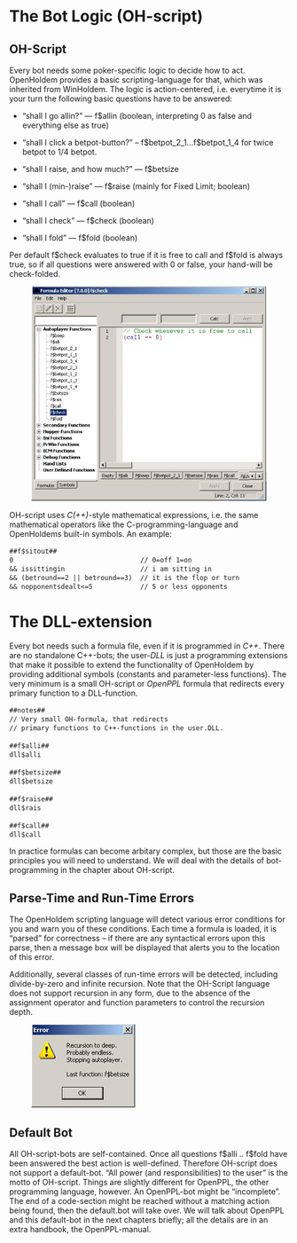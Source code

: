# The Bot Logic (OH-script)

## OH-Script

Every bot needs some poker-specific logic to decide how to act.
OpenHoldem provides a basic scripting-language for that, which was
inherited from WinHoldem. The logic is action-centered, i.e. everytime
it is your turn the following basic questions have to be answered:

- “shall I go allin?” — f\$allin (boolean, interpreting 0 as false and
  everything else as true)

- “shall I click a betpot-button?” – f\$betpot_2_1...f\$betpot_1_4 for
  twice betpot to 1/4 betpot.

- “shall I raise, and how much?” — f\$betsize

- “shall I (min-)raise” — f\$raise (mainly for Fixed Limit; boolean)

- “shall I call” — f\$call (boolean)

- “shall I check” — f\$check (boolean)

- “shall I fold” — f\$fold (boolean)

Per default f\$check evaluates to true if it is free to call and f\$fold
is always true, so if all questions were answered with 0 or false, your
hand-will be check-folded.

<figure>
<img src="images/autoplayer_functions_formula_editor.JPG" />
</figure>

OH-script uses *C(++)*-style mathematical expressions, i.e. the same
mathematical operators like the C-programming-language and OpenHoldems
built-in symbols. An example:

    ##f$sitout##
    0                                // 0=off 1=on  
    && issittingin                   // i am sitting in  
    && (betround==2 || betround==3)  // it is the flop or turn  
    && nopponentsdealt<=5            // 5 or less opponents 

# The DLL-extension

Every bot needs such a formula file, even if it is programmed in *C++*.
There are no standalone C++-bots; the user-*DLL* is just a programming
extensions that make it possible to extend the functionality of
OpenHoldem by providing additional symbols (constants and parameter-less
functions). The very minimum is a small OH-script or *OpenPPL* formula
that redirects every primary function to a DLL-function.

    ##notes##
    // Very small OH-formula, that redirects 
    // primary functions to C++-functions in the user.DLL.

    ##f$alli##
    dll$alli

    ##f$betsize##
    dll$betsize

    ##f$raise##
    dll$rais

    ##f$call##
    dll$call

In practice formulas can become arbitary complex, but those are the
basic principles you will need to understand. We will deal with the
details of bot-programming in the chapter about OH-script.

## Parse-Time and Run-Time Errors 

The OpenHoldem scripting language will detect various error conditions
for you and warn you of these conditions. Each time a formula is loaded,
it is “parsed” for correctness – if there are any syntactical errors
upon this parse, then a message box will be displayed that alerts you to
the location of this error.

Additionally, several classes of run-time errors will be detected,
including divide-by-zero and infinite recursion. Note that the OH-Script
language does not support recursion in any form, due to the absence of
the assignment operator and function parameters to control the recursion
depth.

<figure>
<img src="images/run_time_error.JPG" />
</figure>

## Default Bot

All OH-script-bots are self-contained. Once all questions f\$alli ..
f\$fold have been answered the best action is well-defined. Therefore
OH-script does not support a default-bot. “All power (and
responsibilities) to the user” is the motto of OH-script. Things are
slightly different for OpenPPL, the other programming language, however.
An OpenPPL-bot might be “incomplete”. The end of a code-section might be
reached without a matching action being found, then the default.bot will
take over. We will talk about OpenPPL and this default-bot in the next
chapters briefly; all the details are in an extra handbook, the
OpenPPL-manual.
